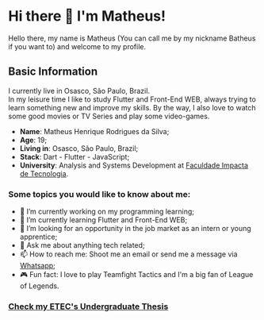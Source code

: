 # Hi there 👋 I'm Matheus!

Hello there, my name is Matheus (You can call me by my nickname Batheus if you want to) and welcome to my profile.

## Basic Information

I currently live in Osasco, São Paulo, Brazil.
<br/>In my leisure time I like to study Flutter and Front-End WEB, always trying to learn something new and improve my skills. By the way, I also love to watch some good movies or TV Series and play some video-games.

* **Name**: Matheus Henrique Rodrigues da Silva;
* **Age**: 19;
* **Living in**: Osasco, São Paulo, Brazil;
* **Stack**: Dart - Flutter - JavaScript;
* **University**: Analysis and Systems Development at [Faculdade Impacta de Tecnologia](https://www.impacta.edu.br/).

### Some topics you would like to know about me:

- 🔭 I’m currently working on my programming learning;
- 🌱 I’m currently learning Flutter and Front-End WEB;
- 💼 I’m looking for an opportunity in the job market as an intern or young apprentice;
- 💬 Ask me about anything tech related;
- 📫 How to reach me: Shoot me an email or send me a message via [Whatsapp](https://api.whatsapp.com/send?phone=11970462720&text=Hello%20there,%20your%20GitHub%20profile%20caught%20my%20attention.);
- 🎮 Fun fact: I love to play Teamfight Tactics and I'm a big fan of League of Legends. 

### [Check my ETEC's Undergraduate Thesis](https://github.com/Batheus/Spiser)
